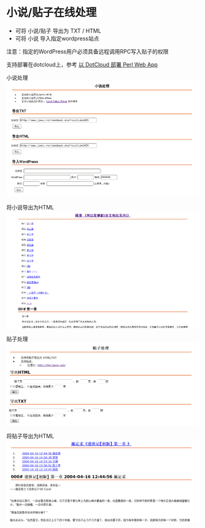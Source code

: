 小说/贴子在线处理
================

- 可将 小说/贴子 导出为 TXT / HTML
- 可将 小说 导入指定wordpress站点

注意：指定的WordPress用户必须具备远程调用RPC写入贴子的权限

支持部署在dotcloud上，参考 [以 DotCloud 部署 Perl Web App](http://www.openfoundry.org/tw/tech-column/8556-using-dotcloud-distribute-perl-web-app)

小说处理
![novel](novel.png)

将小说导出为HTML
![noveltohtml](novel_to_html.png)

贴子处理
![tiezi](tiezi.png)

将贴子导出为HTML
![tiezitohtml](tiezi_to_html.png)
